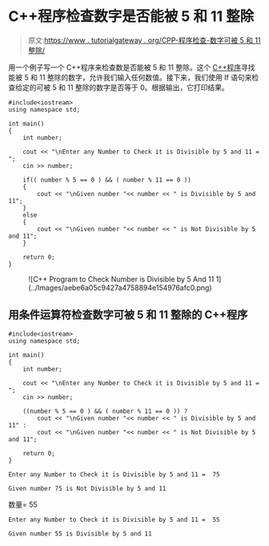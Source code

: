 # C++程序检查数字是否能被 5 和 11 整除

> 原文:[https://www . tutorialgateway . org/CPP-程序检查-数字可被 5 和 11 整除/](https://www.tutorialgateway.org/cpp-program-to-check-number-is-divisible-by-5-and-11/)

用一个例子写一个 C++程序来检查数是否能被 5 和 11 整除。这个 [C++程序](https://www.tutorialgateway.org/cpp-programs/)寻找能被 5 和 11 整除的数字，允许我们输入任何数值。接下来，我们使用 If 语句来检查给定的可被 5 和 11 整除的数字是否等于 0。根据输出，它打印结果。

```
#include<iostream>
using namespace std;

int main()
{
	int number;

	cout << "\nEnter any Number to Check it is Divisible by 5 and 11 =  ";
	cin >> number;

	if(( number % 5 == 0 ) && ( number % 11 == 0 ))
	{
		cout << "\nGiven number "<< number << " is Divisible by 5 and 11";
	}
	else
	{
		cout << "\nGiven number "<< number << " is Not Divisible by 5 and 11";
	}

 	return 0;
}
```

<figure class="wp-block-image size-large">![C++ Program to Check Number is Divisible by 5 And 11 1](../Images/aebe6a05c9427a4758894e154976afc0.png)</figure>

## 用条件运算符检查数字可被 5 和 11 整除的 C++程序

```
#include<iostream>
using namespace std;

int main()
{
	int number;

	cout << "\nEnter any Number to Check it is Divisible by 5 and 11 =  ";
	cin >> number;

	((number % 5 == 0 ) && ( number % 11 == 0 )) ? 
		cout << "\nGiven number "<< number << " is Divisible by 5 and 11" :
		cout << "\nGiven number "<< number << " is Not Divisible by 5 and 11";

 	return 0;
}
```

```
Enter any Number to Check it is Divisible by 5 and 11 =  75

Given number 75 is Not Divisible by 5 and 11
```

数量= 55

```
Enter any Number to Check it is Divisible by 5 and 11 =  55

Given number 55 is Divisible by 5 and 11
```